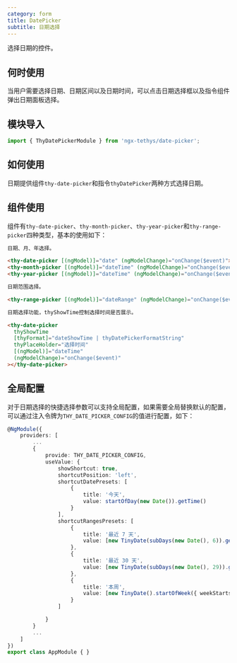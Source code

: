 ```yaml
---
category: form
title: DatePicker
subtitle: 日期选择
---
```

<alert>选择日期的控件。</alert>

## 何时使用

当用户需要选择日期、日期区间以及日期时间，可以点击日期选择框以及指令组件弹出日期面板选择。
## 模块导入
```ts
import { ThyDatePickerModule } from 'ngx-tethys/date-picker';

```
## 如何使用

日期提供组件`thy-date-picker`和指令`thyDatePicker`两种方式选择日期。

## 组件使用

组件有`thy-date-picker`、`thy-month-picker`、`thy-year-picker`和`thy-range-picker`四种类型，基本的使用如下：

```html
日期、月、年选择。

<thy-date-picker [(ngModel)]="date" (ngModelChange)="onChange($event)"></thy-date-picker>
<thy-month-picker [(ngModel)]="dateTime" (ngModelChange)="onChange($event)"></thy-month-picker>
<thy-year-picker [(ngModel)]="dateTime" (ngModelChange)="onChange($event)"></thy-year-picker>

日期范围选择。

<thy-range-picker [(ngModel)]="dateRange" (ngModelChange)="onChange($event)"></thy-range-picker>

日期选择功能，thyShowTime控制选择时间是否展示。

<thy-date-picker
  thyShowTime
  [thyFormat]="dateShowTime | thyDatePickerFormatString"
  thyPlaceHolder="选择时间"
  [(ngModel)]="dateTime"
  (ngModelChange)="onChange($event)"
></thy-date-picker>

```

<examples />

## 全局配置
对于日期选择的快捷选择参数可以支持全局配置，如果需要全局替换默认的配置，可以通过注入令牌为`THY_DATE_PICKER_CONFIG`的值进行配置，如下：
```ts
@NgModule({
    providers: [
        ...
        {
            provide: THY_DATE_PICKER_CONFIG,
            useValue: {
                showShortcut: true,
                shortcutPosition: 'left',
                shortcutDatePresets: [
                    {
                        title: '今天',
                        value: startOfDay(new Date()).getTime()
                    }
                ],
                shortcutRangesPresets: [
                    {
                        title: '最近 7 天',
                        value: [new TinyDate(subDays(new Date(), 6)).getTime(), new TinyDate().endOfDay().getTime()]
                    },
                    {
                        title: '最近 30 天',
                        value: [new TinyDate(subDays(new Date(), 29)).getTime(), new TinyDate().endOfDay().getTime()]
                    },
                    {
                        title: '本周',
                        value: [new TinyDate().startOfWeek({ weekStartsOn: 1 }).getTime(), new TinyDate().endOfDay().getTime()]
                    }
                ]

            }
        }
        ...
    ]
})
export class AppModule { }
```
